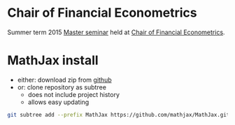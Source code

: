 # Chair of Financial Econometrics

Summer term 2015 [Master
seminar](http://www.finmetrics.statistik.uni-muenchen.de/studium_lehre/sommersemester_2015/seminar_ma_ss_2015/index.html)
held at [Chair of Financial
Econometrics](http://www.finmetrics.statistik.uni-muenchen.de/index.html).

# MathJax install

- either: download zip from [github](https://github.com/mathjax/MathJax)
- or: clone repository as subtree 
  - does not include project history
  - allows easy updating

````sh
git subtree add --prefix MathJax https://github.com/mathjax/MathJax.git master --squash
````

